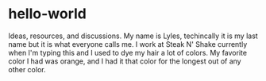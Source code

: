 # hello-world
Ideas, resources, and discussions.
My name is Lyles, techincally it is my last name but it is what everyone calls me. I work at Steak N' Shake currently when I'm typing this and I used to dye my hair a lot of colors. My favorite color I had was orange, and I had it that color for the longest out of any other color.
